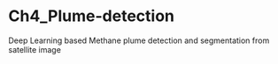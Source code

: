 # Ch4_Plume-detection
Deep Learning based Methane plume detection and segmentation from satellite image

